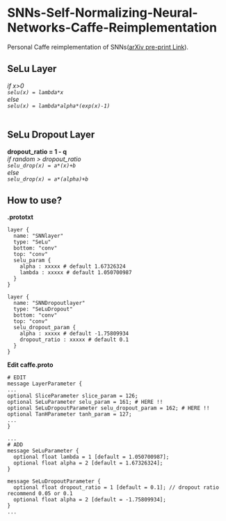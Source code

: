 # SNNs-Self-Normalizing-Neural-Networks-Caffe-Reimplementation
Personal Caffe reimplementation of SNNs([arXiv pre-print Link](https://arxiv.org/abs/1706.02515)).

## SeLu Layer
*if x>0*  <br>
  *`selu(x) = lambda*x `*  <br>
*else*  <br>
  *`selu(x) = lambda*alpha*(exp(x)-1) `* <br>
<br>
## SeLu Dropout Layer
**dropout_ratio = 1 - q** <br>
*if random > dropout_ratio* <br>
*`selu_drop(x) = a*(x)+b`* <br>
*else*<br>
*`selu_drop(x) = a*(alpha)+b`*

## How to use?
**.prototxt**
```
layer {
  name: "SNNlayer"
  type: "SeLu"
  bottom: "conv"
  top: "conv"
  selu_param {
    alpha : xxxxx # default 1.67326324
    lambda : xxxxx # default 1.050700987
  }
}

layer {
  name: "SNNDropoutlayer"
  type: "SeLuDropout"
  bottom: "conv"
  top: "conv"
  selu_dropout_param {
    alpha : xxxxx # default -1.75809934
    dropout_ratio : xxxxx # default 0.1
  }
}

```

**Edit caffe.proto**
```
# EDIT
message LayerParameter {
...
optional SliceParameter slice_param = 126;
optional SeLuParameter selu_param = 161; # HERE !!
optional SeLuDropoutParameter selu_dropout_param = 162; # HERE !!
optional TanHParameter tanh_param = 127;
...
}

...
# ADD 
message SeLuParameter {
  optional float lambda = 1 [default = 1.050700987];
  optional float alpha = 2 [default = 1.67326324];
}

message SeLuDropoutParameter {
  optional float dropout_ratio = 1 [default = 0.1]; // dropout ratio  recommend 0.05 or 0.1
  optional float alpha = 2 [default = -1.75809934];
}
...
```
